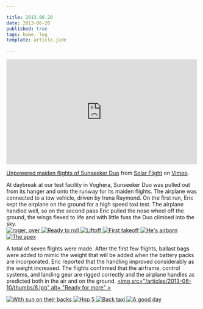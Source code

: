 ```yaml
---

title: 2013.06.20
date: 2013-06-20
published: true
tags: home, log
template: article.jade

---
```


<iframe src="http://player.vimeo.com/video/68861547" width="500" height="275" frameborder="0" webkitAllowFullScreen mozallowfullscreen allowFullScreen></iframe> <p><a href="http://vimeo.com/68861547">Unpowered maiden flights of Sunseeker Duo</a> from <a href="http://vimeo.com/user1536014">Solar Flight</a> on <a href="http://vimeo.com">Vimeo</a>.</p>
At daybreak at our test facility in Voghera, Sunseeker Duo was pulled out from its hanger and onto the runway for its maiden flights. The airplane was connected to a tow vehicle, driven by Irena Raymond. On the first run, Eric kept the airplane on the ground for a high speed taxi test. The airplane handled well, so on the second pass Eric pulled the nose wheel off the ground, the wings flexed to life and with little fuss the Duo climbed into the sky. 


<div class="photoset">


<a href="/articles/2013-06-20/2.jpg" rel="gal-2013-06-20" title="roger, over">
  <img src="/articles/2013-06-20/thumbs/2.jpg" alt= "roger, over" \>
</a>

<a href="/articles/2013-06-20/3.jpg" rel="2013-06-20" title="Ready to roll">
  <img src="/articles/2013-06-10/thumbs/3.jpg" alt= "Ready to roll" \>
</a>

<a href="/articles/2013-06-20/4.jpg" rel="gal-2013-06-20" title="Liftoff">
  <img src="/articles/2013-06-20/thumbs/4.jpg" alt= "Liftoff" \>
</a>

<a href="/articles/2013-06-20/5.jpg" rel="gal-2013-06-20" title="First takeoff">
  <img src="/articles/2013-06-20/thumbs/5.jpg" alt= "First takeoff" \>
</a>

<a href="/articles/2013-06-20/6.jpg" rel="gal-2013-06-20" title="He's airborn">
  <img src="/articles/2013-06-20/thumbs/6.jpg" alt= "He's airborn" \>
</a>

<a href="/articles/2013-06-20/7.jpg" rel="gal-2013-06-20" title="The apex">
  <img src="/articles/2013-06-20/thumbs/7.jpg" alt= "The apex" \>
</a>


A total of seven flights were made. After the first few flights, ballast bags were added to mimic the weight that will be added when the battery packs are incorporated. Eric reported that the handling improved considerably as the weight increased. The flights confirmed that the airframe, control systems, and landing gear are rigged correctly and the airplane handles as predicted both in the air and on the ground.
<a href="/articles/2013-06-20/8.jpg" rel="2013-06-20" title="Ready for more">
  <img src="/articles/2013-06-10/thumbs/8.jpg" alt= "Ready for more" \>
</a>


<a href="/articles/2013-06-20/9.jpg" rel="gal-2013-06-20" title="With sun on their backs">
  <img src="/articles/2013-06-20/thumbs/9.jpg" alt= "With sun on their backs" \>
</a>

<a href="/articles/2013-06-20/10.jpg" rel="gal-2013-06-20" title="Hop 5">
  <img src="/articles/2013-06-20/thumbs/10.jpg" alt= "Hop 5" \>
</a>

<a href="/articles/2013-06-20/11.jpg" rel="gal-2013-06-20" title="Back taxi">
  <img src="/articles/2013-06-20/thumbs/11.jpg" alt= "Back taxi" \>
</a>

<a href="/articles/2013-06-20/12.jpg" rel="gal-2013-06-20" title="A good day">
  <img src="/articles/2013-06-20/thumbs/12.jpg" alt= "A good day" \>
</a>

</div>
